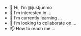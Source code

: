 - 👋 Hi, I’m @justjunmo
- 👀 I’m interested in ...
- 🌱 I’m currently learning ...
- 💞️ I’m looking to collaborate on ...
- 📫 How to reach me ...

<!---
justjunmo/justjunmo is a ✨ special ✨ repository because its `README.md` (this file) appears on your GitHub profile.
You can click the Preview link to take a look at your changes.
--->

